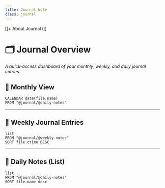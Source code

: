 ```yaml
---
title: Journal Note
class: journal
---
```

[[+ About Journal ℹ️]]

# 🗂️ Journal Overview

_A quick-access dashboard of your monthly, weekly, and daily journal entries._


## 📅 Monthly View

```dataview
CALENDAR date(file.name)
FROM "@journal/@daily-notes"
```
---

## 📒 Weekly Journal Entries

```dataview
list
FROM "@journal/@weekly-notes"
SORT file.ctime DESC
```

---

## 📑 Daily Notes (List)

```dataview
list
FROM "@journal/@daily-notes"
SORT file.name desc
```
